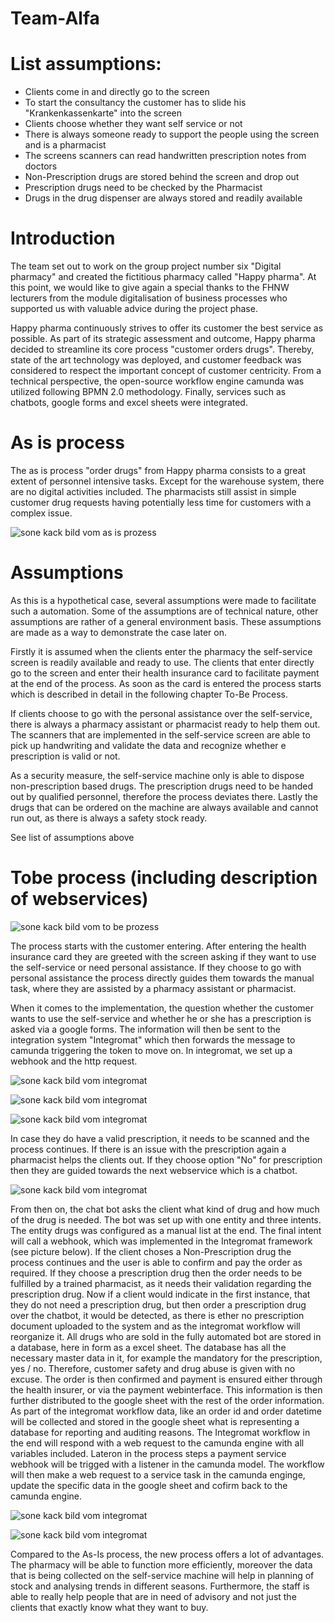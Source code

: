 # Team-Alfa
# List assumptions:

- Clients come in and directly go to the screen
- To start the consultancy the customer has to slide his &quot;Krankenkassenkarte&quot; into the screen
- Clients choose whether they want self service or not
- There is always someone ready to support the people using the screen and is a pharmacist
- The screens scanners can read handwritten prescription notes from doctors
- Non-Prescription drugs are stored behind the screen and drop out
- Prescription drugs need to be checked by the Pharmacist
- Drugs in the drug dispenser are always stored and readily available


# Introduction

The team set out to work on the group project number six &quot;Digital pharmacy&quot; and created the fictitious pharmacy called &quot;Happy pharma&quot;. At this point, we would like to give again a special thanks to the FHNW lecturers from the module digitalisation of business processes who supported us with valuable advice during the project phase.

Happy pharma continuously strives to offer its customer the best service as possible. As part of its strategic assessment and outcome, Happy pharma decided to streamline its core process &quot;customer orders drugs&quot;. Thereby, state of the art technology was deployed, and customer feedback was considered to respect the important concept of customer centricity. From a technical perspective, the open-source workflow engine camunda was utilized following BPMN 2.0 methodology. Finally, services such as chatbots, google forms and excel sheets were integrated.

# As is process

The as is process &quot;order drugs&quot; from Happy pharma consists to a great extent of personnel intensive tasks. Except for the warehouse system, there are no digital activities included. The pharmacists still assist in simple customer drug requests having potentially less time for customers with a complex issue.

![sone kack bild vom as is prozess](images/asis.png?raw=true "Title")

# Assumptions

As this is a hypothetical case, several assumptions were made to facilitate such a automation. Some of the assumptions are of technical nature, other assumptions are rather of a general environment basis. These assumptions are made as a way to demonstrate the case later on.

Firstly it is assumed when the clients enter the pharmacy the self-service screen is readily available and ready to use. The clients that enter directly go to the screen and enter their health insurance card to facilitate payment at the end of the process. As soon as the card is entered the process starts which is described in detail in the following chapter To-Be Process.

If clients choose to go with the personal assistance over the self-service, there is always a pharmacy assistant or pharmacist ready to help them out. The scanners that are implemented in the self-service screen are able to pick up handwriting and validate the data and recognize whether e prescription is valid or not.

As a security measure, the self-service machine only is able to dispose non-prescription based drugs. The prescription drugs need to be handed out by qualified personnel, therefore the process deviates there. Lastly the drugs that can be ordered on the machine are always available and cannot run out, as there is always a safety stock ready.

See list of assumptions above

# Tobe process (including description of webservices)

![sone kack bild vom to be prozess](images/tobe.png?raw=true "Title")

The process starts with the customer entering. After entering the health insurance card they are greeted with the screen asking if they want to use the self-service or need personal assistance. If they choose to go with personal assistance the process directly guides them towards the manual task, where they are assisted by a pharmacy assistant or pharmacist.

When it comes to the implementation, the question whether the customer wants to use the self-service and whether he or she has a prescription is asked via a google forms. The information will then be sent to the integration system &quot;Integromat&quot; which then forwards the message to camunda triggering the token to move on. In integromat, we set up a webhook and the http request.

![sone kack bild vom integromat](images/integromat1.png?raw=true "Title")


![sone kack bild vom integromat](images/integromat2.png?raw=true "Title")

![sone kack bild vom integromat](images/integromat3.png?raw=true "Title")

In case they do have a valid prescription, it needs to be scanned and the process continues. If there is an issue with the prescription again a pharmacist helps the clients out. If they choose option &quot;No&quot; for prescription then they are guided towards the next webservice which is a chatbot.


![sone kack bild vom integromat](images/chatbot.png?raw=true "Title")

From then on, the chat bot asks the client what kind of drug and how much of the drug is needed. The bot was set up with one entity and three intents. The entity drugs was configured as a manual list at the end. The final intent will call a webhook, which was implemented in the Integromat framework (see picture below). If the client choses a Non-Prescription drug the process continues and the user is able to confirm and pay the order as required. If they choose a prescription drug then the order needs to be fulfilled by a trained pharmacist, as it needs their validation regarding the prescription drug. Now if a client would indicate in the first instance, that they do not need a prescription drug, but then order a prescription drug over the chatbot, it would be detected, as there is ether no prescription document uploaded to the system and as the integromat workflow will reorganize it. All drugs who are sold in the fully automated bot are stored in a database, here in form as a excel sheet. The database has all the necessary master data in it, for example the mandatory for the prescription, yes / no. Therefore, customer safety and drug abuse is given with no excuse. The order is then confirmed and payment is ensured either through the health insurer, or via the payment webinterface. This information is then further distributed to the google sheet with the rest of the order information. As part of the integromat workflow data, like an order id and order datetime will be collected and stored in the google sheet what is representing a database for reporting and auditing reasons. The Integromat workflow in the end will respond with a web request to the camunda engine with all variables included. Lateron in the process steps a payment service webhook will be trigged with a listener in the camunda model. The workflow will then make a web request to a service task in the camunda enginge, update the specific data in the google sheet and cofirm back to the camunda engine.

![sone kack bild vom integromat](images/integromat4.png?raw=true "Title")

![sone kack bild vom integromat](images/integromat5.png?raw=true "Title")

Compared to the As-Is process, the new process offers a lot of advantages. The pharmacy will be able to function more efficiently, moreover the data that is being collected on the self-service machine will help in planning of stock and analysing trends in different seasons. Furthermore, the staff is able to really help people that are in need of advisory and not just the clients that exactly know what they want to buy.

